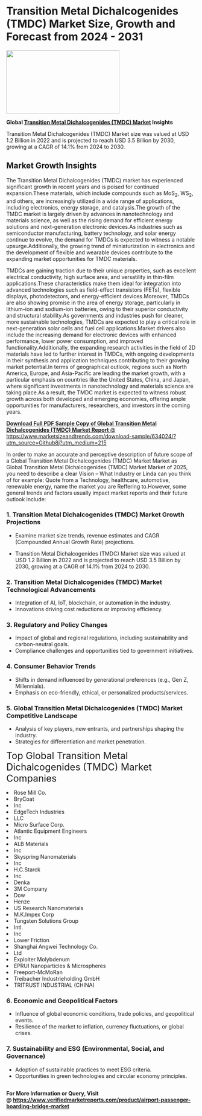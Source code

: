 <H1>Transition Metal Dichalcogenides (TMDC) Market Size, Growth and Forecast from 2024 - 2031</H1><img class="aligncenter size-medium wp-image-584254" src="https://thirdeyenews.in/wp-content/uploads/2024/09/Global-Market-Research-300x168.jpeg" alt="" width="300" height="168" /><p><strong>Global&nbsp;<a href="https://www.marketsizeandtrends.com/download-sample/634024/?utm_source=Github8j?utm_medium=215">Transition Metal Dichalcogenides (TMDC) Market</a> Insights</strong></p><p>Transition Metal Dichalcogenides (TMDC) Market size was valued at USD 1.2 Billion in 2022 and is projected to reach USD 3.5 Billion by 2030, growing at a CAGR of 14.1% from 2024 to 2030.</p><p><h2>Market Growth Insights</h2> <p>The Transition Metal Dichalcogenides (TMDC) market has experienced significant growth in recent years and is poised for continued expansion.These materials, which include compounds such as MoS<sub>2</sub>, WS<sub>2</sub>, and others, are increasingly utilized in a wide range of applications, including electronics, energy storage, and catalysis.The growth of the TMDC market is largely driven by advances in nanotechnology and materials science, as well as the rising demand for efficient energy solutions and next-generation electronic devices.As industries such as semiconductor manufacturing, battery technology, and solar energy continue to evolve, the demand for TMDCs is expected to witness a notable upsurge.Additionally, the growing trend of miniaturization in electronics and the development of flexible and wearable devices contribute to the expanding market opportunities for TMDC materials.</p> <p><a href="#"></a></p> <p>TMDCs are gaining traction due to their unique properties, such as excellent electrical conductivity, high surface area, and versatility in thin-film applications.These characteristics make them ideal for integration into advanced technologies such as field-effect transistors (FETs), flexible displays, photodetectors, and energy-efficient devices.Moreover, TMDCs are also showing promise in the area of energy storage, particularly in lithium-ion and sodium-ion batteries, owing to their superior conductivity and structural stability.As governments and industries push for cleaner, more sustainable technologies, TMDCs are expected to play a critical role in next-generation solar cells and fuel cell applications.Market drivers also include the increasing demand for electronic devices with enhanced performance, lower power consumption, and improved functionality.Additionally, the expanding research activities in the field of 2D materials have led to further interest in TMDCs, with ongoing developments in their synthesis and application techniques contributing to their growing market potential.In terms of geographical outlook, regions such as North America, Europe, and Asia-Pacific are leading the market growth, with a particular emphasis on countries like the United States, China, and Japan, where significant investments in nanotechnology and materials science are taking place.As a result, the TMDC market is expected to witness robust growth across both developed and emerging economies, offering ample opportunities for manufacturers, researchers, and investors in the coming years.</p> <p><a href="#"></p><p><span class=""><strong>Download Full PDF Sample Copy of Global Transition Metal Dichalcogenides (TMDC) Market Report</strong> @ <a href="https://www.marketsizeandtrends.com/download-sample/634024/?utm_source=Github8j?utm_medium=215" target="_blank">https://www.marketsizeandtrends.com/download-sample/634024/?utm_source=Github8j?utm_medium=215</a></span></p><p>In order to make an accurate and perceptive description of future scope of a Global&nbsp;Transition Metal Dichalcogenides (TMDC) Market Market as Global&nbsp;Transition Metal Dichalcogenides (TMDC) Market Market of 2025, you need to describe a clear Vision &ndash; What Industry or Linda can you think of for example: Quote from a Technology, healthcare, automotive, renewable energy, name the market you are Reffering to.However, some general trends and factors usually impact market reports and their future outlook include:</p><h3>1.&nbsp;<strong>Transition Metal Dichalcogenides (TMDC) Market Growth Projections</strong></h3><ul><li>Examine market size trends, revenue estimates and CAGR (Compounded Annual Growth Rate) projections.</li><li><p>Transition Metal Dichalcogenides (TMDC) Market size was valued at USD 1.2 Billion in 2022 and is projected to reach USD 3.5 Billion by 2030, growing at a CAGR of 14.1% from 2024 to 2030.</p></li></ul><h3>2.&nbsp;<strong>Transition Metal Dichalcogenides (TMDC) Market Technological Advancements</strong></h3><ul><li>Integration of AI, IoT, blockchain, or automation in the industry.</li><li>Innovations driving cost reductions or improving efficiency.</li></ul><h3>3.&nbsp;<strong>Regulatory and Policy Changes</strong></h3><ul><li>Impact of global and regional regulations, including sustainability and carbon-neutral goals.</li><li>Compliance challenges and opportunities tied to government initiatives.</li></ul><h3>4.&nbsp;<strong>Consumer Behavior Trends</strong></h3><ul><li>Shifts in demand influenced by generational preferences (e.g., Gen Z, Millennials).</li><li>Emphasis on eco-friendly, ethical, or personalized products/services.</li></ul><h3>5.&nbsp;<strong>Global Transition Metal Dichalcogenides (TMDC) Market Competitive Landscape</strong></h3><ul><li>Analysis of key players, new entrants, and partnerships shaping the industry.</li><li>Strategies for differentiation and market penetration.</li></ul><p data-pm-slice="1 1 []"><span style="color: inherit; font-family: inherit; font-size: 25px;">Top Global Transition Metal Dichalcogenides (TMDC) Market Companies</span></p><div class="" data-test-id=""><p><li>Rose Mill Co.</li><li> BryCoat</li><li> Inc</li><li> EdgeTech Industries</li><li> LLC</li><li> Micro Surface Corp.</li><li> Atlantic Equipment Engineers</li><li> Inc</li><li> ALB Materials</li><li> Inc</li><li> Skyspring Nanomaterials</li><li> Inc</li><li> H.C.Starck</li><li> Inc</li><li> Denka</li><li> 3M Company</li><li> Dow</li><li> Henze</li><li> US Research Nanomaterials</li><li> M.K.Impex Corp</li><li> Tungsten Solutions Group</li><li> Intl.</li><li> Inc</li><li> Lower Friction</li><li> Shanghai Angwei Technology Co.</li><li> Ltd</li><li> Exploiter Molybdenum</li><li> EPRUI Nanoparticles & Microspheres</li><li> Freeport-McMoRan</li><li> Treibacher Industrieholding GmbH</li><li> TRITRUST INDUSTRIAL (CHINA)</li></p></div><h3>6.&nbsp;<strong>Economic and Geopolitical Factors</strong></h3><ul><li>Influence of global economic conditions, trade policies, and geopolitical events.</li><li>Resilience of the market to inflation, currency fluctuations, or global crises.</li></ul><h3>7.&nbsp;<strong>Sustainability and ESG (Environmental, Social, and Governance)</strong></h3><ul><li>Adoption of sustainable practices to meet ESG criteria.</li><li>Opportunities in green technologies and circular economy principles.</li></ul><h2><strong style="font-size: 14px;">For More Information or Query, Visit @&nbsp;</strong><a style="background-color: #ffffff; font-size: 14px;" href="https://www.marketsizeandtrends.com/report/transition-metal-dichalcogenides-tmdc-market/" target="_blank">https://www.verifiedmarketreports.com/product/airport-passenger-boarding-bridge-market</a></h2>